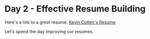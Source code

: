 # Day 2 - Effective Resume Building

Here's a link to a great resume: [Kevin Colten's Resume](https://kevincolten.com/KevinColten.pdf)

Let's spend the day improving our resumes.

